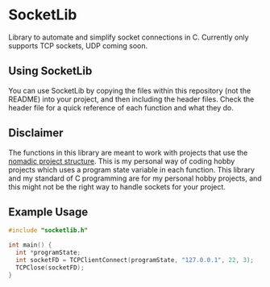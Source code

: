 # SocketLib
Library to automate and simplify socket connections in C.
Currently only supports TCP sockets, UDP coming soon.

## Using SocketLib
You can use SocketLib by copying the files within this repository (not the README) into your project, and then including the header files.
Check the header file for a quick reference of each function and what they do.

## Disclaimer
The functions in this library are meant to work with projects that use the [nomadic project structure](https://github.com/NobleNomadic/CPlate).
This is my personal way of coding hobby projects which uses a program state variable in each function.
This library and my standard of C programming are for my personal hobby projects, and this might not be the right way to handle sockets for your project.

## Example Usage
```c
#include "socketlib.h"

int main() {
  int *programState;
  int socketFD = TCPClientConnect(programState, "127.0.0.1", 22, 3);
  TCPClose(socketFD);
}
```
